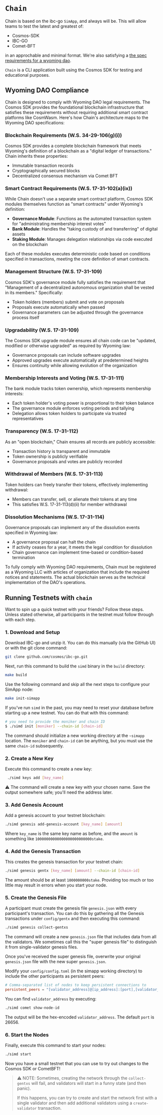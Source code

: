 # `Chain`

Chain is based on the ibc-go `SimApp`, and always will be.  This will allow teams to test the latest and greatest of:

* Cosmos-SDK
* IBC-GO
* Comet-BFT

in an approchable and minimal format.  We're also satisfying a [the spec requirements for a wyoming dao](https://sos.wyo.gov/Forms/WyoBiz/DAO_Supplement.pdf).  

`Chain` is a CLI application built using the Cosmos SDK for testing and educational purposes.

## Wyoming DAO Compliance

Chain is designed to comply with Wyoming DAO legal requirements. The Cosmos SDK provides the foundational blockchain infrastructure that satisfies these requirements without requiring additional smart contract platforms like CosmWasm. Here's how Chain's architecture maps to the Wyoming DAO specifications:

### Blockchain Requirements (W.S. 34-29-106(g)(i))
Cosmos SDK provides a complete blockchain framework that meets Wyoming's definition of a blockchain as a "digital ledger of transactions." Chain inherits these properties:
- Immutable transaction records
- Cryptographically secured blocks
- Decentralized consensus mechanism via Comet BFT

### Smart Contract Requirements (W.S. 17-31-102(a)(ix))
While Chain doesn't use a separate smart contract platform, Cosmos SDK modules themselves function as "smart contracts" under Wyoming's definition:
- **Governance Module**: Functions as the automated transaction system for "administrating membership interest votes"
- **Bank Module**: Handles the "taking custody of and transferring" of digital assets
- **Staking Module**: Manages delegation relationships via code executed on the blockchain

Each of these modules executes deterministic code based on conditions specified in transactions, meeting the core definition of smart contracts.

### Management Structure (W.S. 17-31-109)
Cosmos SDK's governance module fully satisfies the requirement that "Management of a decentralized autonomous organization shall be vested in its members." Specifically:
- Token holders (members) submit and vote on proposals
- Proposals execute automatically when passed
- Governance parameters can be adjusted through the governance process itself

### Upgradability (W.S. 17-31-109)
The Cosmos SDK upgrade module ensures all chain code can be "updated, modified or otherwise upgraded" as required by Wyoming law:
- Governance proposals can include software upgrades
- Approved upgrades execute automatically at predetermined heights
- Ensures continuity while allowing evolution of the organization

### Membership Interests and Voting (W.S. 17-31-111)
The bank module tracks token ownership, which represents membership interests:
- Each token holder's voting power is proportional to their token balance
- The governance module enforces voting periods and tallying
- Delegation allows token holders to participate via trusted representatives

### Transparency (W.S. 17-31-112)
As an "open blockchain," Chain ensures all records are publicly accessible:
- Transaction history is transparent and immutable
- Token ownership is publicly verifiable
- Governance proposals and votes are publicly recorded

### Withdrawal of Members (W.S. 17-31-113)
Token holders can freely transfer their tokens, effectively implementing withdrawal:
- Members can transfer, sell, or alienate their tokens at any time
- This satisfies W.S. 17-31-113(d)(ii) for member withdrawal

### Dissolution Mechanisms (W.S. 17-31-114)
Governance proposals can implement any of the dissolution events specified in Wyoming law:
- A governance proposal can halt the chain
- If activity ceases for a year, it meets the legal condition for dissolution
- Chain governance can implement time-based or condition-based termination

To fully comply with Wyoming DAO requirements, Chain must be registered as a Wyoming LLC with articles of organization that include the required notices and statements. The actual blockchain serves as the technical implementation of the DAO's operations.

## Running Testnets with `chain`

Want to spin up a quick testnet with your friends? Follow these steps. Unless stated otherwise, all participants in the testnet must follow through with each step.

### 1. Download and Setup

Download IBC-go and unzip it. You can do this manually (via the GitHub UI) or with the git clone command:

```sh
git clone github.com/cosmos/ibc-go.git
```

Next, run this command to build the `simd` binary in the `build` directory:

```sh
make build
```

Use the following command and skip all the next steps to configure your SimApp node:

```sh
make init-simapp
```

If you've run `simd` in the past, you may need to reset your database before starting up a new testnet. You can do that with this command:

```sh
# you need to provide the moniker and chain ID
$ ./simd init [moniker] --chain-id [chain-id]
```

The command should initialize a new working directory at the `~simapp` location. 
The `moniker` and `chain-id` can be anything, but you must use the same `chain-id` subsequently.

### 2. Create a New Key

Execute this command to create a new key:

```sh
 ./simd keys add [key_name]
```

⚠️ The command will create a new key with your chosen name.
Save the output somewhere safe; you'll need the address later.

### 3. Add Genesis Account

Add a genesis account to your testnet blockchain:

```sh
./simd genesis add-genesis-account [key_name] [amount]
```

Where `key_name` is the same key name as before, and the `amount` is something like `10000000000000000000000000stake`.

### 4. Add the Genesis Transaction

This creates the genesis transaction for your testnet chain:

```sh
./simd genesis gentx [key_name] [amount] --chain-id [chain-id]
```

The amount should be at least `1000000000stake`. Providing too much or too little may result in errors when you start your node.

### 5. Create the Genesis File

A participant must create the genesis file `genesis.json` with every participant's transaction. 
You can do this by gathering all the Genesis transactions under `config/gentx` and then executing this command:

```sh
./simd genesis collect-gentxs
```

The command will create a new `genesis.json` file that includes data from all the validators. We sometimes call this the "super genesis file" to distinguish it from single-validator genesis files.

Once you've received the super genesis file, overwrite your original `genesis.json` file with the new super `genesis.json`.

Modify your `config/config.toml` (in the simapp working directory) to include the other participants as persistent peers:

```toml
# Comma-separated list of nodes to keep persistent connections to
persistent_peers = "[validator_address]@[ip_address]:[port],[validator_address]@[ip_address]:[port]"
```

You can find `validator_address` by executing:

```sh
./simd comet show-node-id
```

The output will be the hex-encoded `validator_address`. The default `port` is 26656.

### 6. Start the Nodes

Finally, execute this command to start your nodes:

```sh
./simd start
```

Now you have a small testnet that you can use to try out changes to the Cosmos SDK or CometBFT!

> ⚠️ NOTE: Sometimes, creating the network through the `collect-gentxs` will fail, and validators will start in a funny state (and then panic).
> 
> If this happens, you can try to create and start the network first with a single validator and then add additional validators using a `create-validator` transaction.
